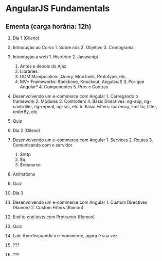 # AngularJS Fundamentals


## Ementa (carga horária: 12h)

1. Dia 1 (Gileno)
  1. Introdução ao Curso
    1. Sobre nós
    2. Objetivo 
    3. Cronograma 
  2. Introdução a web
    1. Histórico 
    2. Javascript
      1. Antes e depois do Ajax
      2. Libraries:
        1. DOM Manipulation: jQuery, MooTools, Prototype, etc.
        2. MV* Frameworks: Backbone, Knockout, AngularJS
    3. Por que Angular?
    4. Componentes
    5. Prós e Contras
  3. Desenvolvendo um e-commerce com Angular
    1. Carregando o framework
    2. Modules
    3. Controllers
    4. Basic Directives: ng-app, ng-controller, ng-repeat, ng-src, etc
    5. Basic Filters: currency, limitTo, filter, orderBy, etc
  4. Quiz

2. Dia 2 (Gileno)
  1. Desenvolvendo um e-commerce com Angular
    1. Services
    2. Routes
    3. Comunicando com o servidor
      1. $http
      2. $q
      3. $resource
  2. Animations
  3. Quiz
3. Dia 3
  1. Desenvolvendo um e-commerce com Angular
    1. Custom Directives (Ramon)
    2. Custom Filters (Ramon)
  3. End to end tests com Protractor (Ramon)
  4. Quiz
4. Lab: Aperfeiçoando o e-commerce, agora é sua vez.
  1. ???
  2. ???
